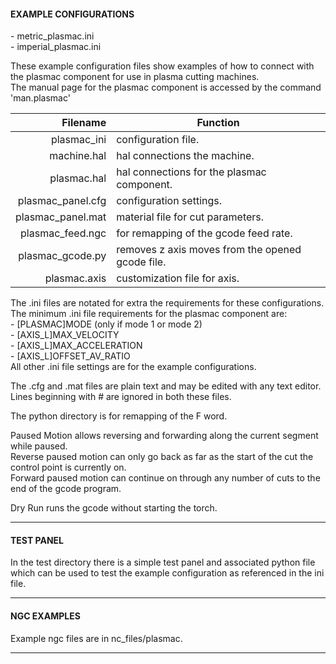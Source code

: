 #### EXAMPLE CONFIGURATIONS  
\- metric_plasmac.ini  
\- imperial_plasmac.ini  

These example configuration files show examples of how to connect with the plasmac component for use in plasma cutting machines.  
The manual page for the plasmac component is accessed by the command 'man.plasmac'  


Filename|Function
---:|---
plasmac_ini|configuration file.
machine.hal|hal connections the machine.
plasmac.hal|hal connections for the plasmac component.
plasmac_panel.cfg|configuration settings.
plasmac_panel.mat|material file for cut parameters.
plasmac_feed.ngc|for remapping of the gcode feed rate.
plasmac_gcode.py|removes z axis moves from the opened gcode file.
plasmac.axis|customization file for axis.

The .ini files are notated for extra the requirements for these configurations.  
The minimum .ini file requirements for the plasmac component are:  
\- [PLASMAC]MODE (only if mode 1 or mode 2)  
\- [AXIS_L]MAX_VELOCITY  
\- [AXIS_L]MAX_ACCELERATION  
\- [AXIS_L]OFFSET_AV_RATIO  
All other .ini file settings are for the example configurations.  

The .cfg  and .mat files are plain text and may be edited with any text editor.  
Lines beginning with # are ignored in both these files.  

The python directory is for remapping of the F word.  

Paused Motion allows reversing and forwarding along the current segment while paused.  
Reverse paused motion can only go back as far as the start of the cut the control point is currently on.  
Forward paused motion can continue on through any number of cuts to the end of the gcode program.  

Dry Run runs the gcode without starting the torch.  

***  
#### TEST PANEL  

In the test directory there is a simple test panel and associated python file which can be used to test the example configuration as referenced in the ini file.  

***  
#### NGC EXAMPLES  

Example ngc files are in nc_files/plasmac.  

***  
